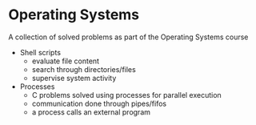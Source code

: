 # Operating Systems
 A collection of solved problems as part of the Operating Systems course

* Shell scripts
  - evaluate file content
  - search through directories/files
  - supervise system activity
* Processes
  - C problems solved using processes for parallel execution
  - communication done through pipes/fifos
  - a process calls an external program
